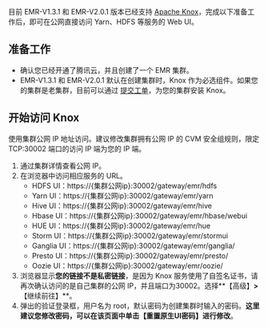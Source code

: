 目前 EMR-V1.3.1 和 EMR-V2.0.1 版本已经支持 [Apache Knox](https://knox.apache.org/?spm=a2c4g.11186623.2.10.22b554deZiOUor)，完成以下准备工作后，即可在公网直接访问 Yarn、HDFS 等服务的 Web UI。

## 准备工作
- 确认您已经开通了腾讯云，并且创建了一个 EMR 集群。
- EMR-V1.3.1 和 EMR-V2.0.1 默认在创建集群时，Knox 作为必选组件。如果您的集群是老集群，目前可以通过 [提交工单](https://console.cloud.tencent.com/workorder/category)，为您的集群安装 Knox。

## 开始访问 Knox
使用集群公网 IP 地址访问。建议修改集群拥有公网 IP 的 CVM 安全组规则，限定 TCP:30002 端口的访问 IP 端为您的 IP 端。
1. 通过集群详情查看公网 IP。
2. 在浏览器中访问相应服务的 URL。
   - HDFS   UI：https://{集群公网ip}:30002/gateway/emr/hdfs
   - Yarn   UI：https://{集群公网ip}:30002/gateway/emr/yarn
   - Hive  UI：https://{集群公网ip}:30002/gateway/emr/hive
   - Hbase  UI：https://{集群公网ip}:30002/gateway/emr/hbase/webui
   - HUE  UI：https://{集群公网ip}:30002/gateway/emr/hue
   - Storm   UI：https://{集群公网ip}:30002/gateway/emr/stormui
   - Ganglia  UI：https://{集群公网ip}:30002/gateway/emr/ganglia/
   - Presto  UI：https://{集群公网ip}:30002/gateway/emr/presto/
   - Oozie   UI：https://{集群公网ip}:30002/gateway/emr/oozie/
3. 浏览器显示**您的链接不是私密链接**，是因为 Knox 服务使用了自签名证书，请再次确认访问的是自己集群的公网 IP，并且端口为30002。选择**【高级】**>**【继续前往】**。
4. 弹出的验证登录框，用户名为 root，默认密码为创建集群时输入的密码。**这里建议您修改密码，可以在该页面中单击【重置原生UI密码】进行修改**。


